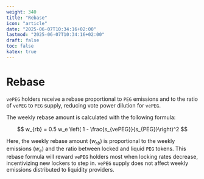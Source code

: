 ```yaml
---
weight: 340
title: "Rebase"
icon: "article"
date: "2025-06-07T10:34:16+02:00"
lastmod: "2025-06-07T10:34:16+02:00"
draft: false
toc: false
katex: true
---
```

# Rebase

`vePEG` holders receive a rebase proportional to `PEG` emissions and to the ratio of `vePEG` to `PEG` supply, reducing vote power dilution for `vePEG`.

The weekly rebase amount is calculated with the following formula:

$$
w_{rb} = 0.5 w_e \left( 1 - \frac{s_{vePEG}}{s_{PEG}}\right)^2
$$

Here, the weekly rebase amount ($w_{rb}$) is proportional to the weekly emissions ($w_e$) and the ratio between locked and liquid `PEG` tokens. 
This rebase formula will reward `vePEG` holders most when locking rates decrease, incentivizing new lockers to step in. `vePEG` supply does not affect weekly emissions distributed to liquidity providers.
